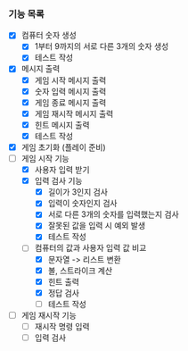 ### 기능 목록
- [x] 컴퓨터 숫자 생성
  - [x] 1부터 9까지의 서로 다른 3개의 숫자 생성
  - [x] 테스트 작성
- [x] 메시지 출력
  - [x] 게임 시작 메시지 출력
  - [x] 숫자 입력 메시지 출력
  - [x] 게임 종료 메시지 출력
  - [x] 게임 재시작 메시지 출력
  - [x] 힌트 메시지 출력
  - [x] 테스트 작성
- [x] 게임 초기화 (플레이 준비)
- [ ] 게임 시작 기능
  - [x] 사용자 입력 받기
  - [x] 입력 검사 기능
    - [x] 길이가 3인지 검사
    - [x] 입력이 숫자인지 검사
    - [x] 서로 다른 3개의 숫자를 입력했는지 검사
    - [x] 잘못된 값을 입력 시 예외 발생
    - [x] 테스트 작성
  - [ ] 컴퓨터의 값과 사용자 입력 값 비교
    - [x] 문자열 -> 리스트 변환
    - [x] 볼, 스트라이크 계산
    - [x] 힌트 출력
    - [x] 정답 검사
    - [ ] 테스트 작성
- [ ] 게임 재시작 기능
  - [ ] 재시작 명령 입력
  - [ ] 입력 검사
